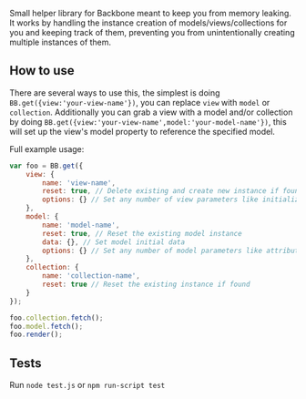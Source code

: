 Small helper library for Backbone meant to keep you from memory leaking. It works by handling the instance creation of models/views/collections for you and keeping track of them, preventing you from unintentionally creating multiple instances of them.

## How to use


There are several ways to use this, the simplest is doing `BB.get({view:'your-view-name'})`, you can replace `view` with `model` or `collection`. Additionally you can grab a view with a model and/or collection by doing `BB.get({view:'your-view-name',model:'your-model-name'})`, this will set up the view's model property to reference the specified model.


Full example usage:

```javascript
var foo = BB.get({
	view: {
		name: 'view-name',
		reset: true, // Delete existing and create new instance if found
		options: {} // Set any number of view parameters like initialize, el, tagName, etc
	},
	model: {
		name: 'model-name',
		reset: true, // Reset the existing model instance
		data: {}, // Set model initial data
		options: {} // Set any number of model parameters like attributeId, initialize, etc
	},
	collection: {
		name: 'collection-name',
		reset: true // Reset the existing instance if found
	}
});

foo.collection.fetch();
foo.model.fetch();
foo.render();
```

## Tests
Run `node test.js` or `npm run-script test`
